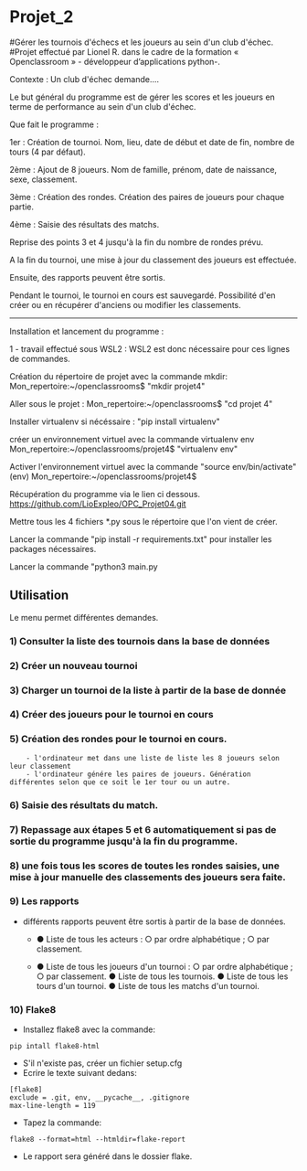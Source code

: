 # Projet_2
#Gérer les tournois d'échecs et les joueurs au sein d'un club d'échec.
#Projet effectué par Lionel R. dans le cadre de la formation « Openclassroom »  - développeur d’applications python-.

Contexte :
Un club d'échec demande....

Le but général du programme est de gérer les scores et les joueurs en terme de performance au sein d'un club d'échec.

Que fait le programme :

1er : Création de tournoi. Nom, lieu, date de début et date de fin, nombre de tours (4 par défaut).

2ème : Ajout de 8 joueurs. Nom de famille, prénom, date de naissance, sexe, classement.

3ème : Création des rondes. Création des paires de joueurs pour chaque partie.

4ème : Saisie des résultats des matchs.

Reprise des points 3 et 4 jusqu'à la fin du nombre de rondes prévu.

A la fin du tournoi, une mise à jour du classement des joueurs est effectuée.

Ensuite, des rapports peuvent être sortis.

Pendant le tournoi, le tournoi en cours est sauvegardé. Possibilité d'en créer ou en récupérer d'anciens 
ou modifier les classements.
***
Installation et lancement du programme :

1 - travail effectué sous WSL2 : WSL2 est donc nécessaire pour ces lignes de commandes.

Création du répertoire de projet avec la commande mkdir:
Mon_repertoire:~/openclassrooms$ "mkdir projet4"

Aller sous le projet  :
Mon_repertoire:~/openclassrooms$ "cd projet 4"

Installer virtualenv si nécéssaire :
"pip install virtualenv" 

créer un environnement virtuel avec la commande virtualenv env
Mon_repertoire:~/openclassrooms/projet4$ "virtualenv env"

Activer l'environnement virtuel avec la commande "source env/bin/activate"
(env) Mon_repertoire:~/openclassrooms/projet4$

Récupération du programme via le lien ci dessous.
https://github.com/LioExpleo/OPC_Projet04.git

Mettre tous les 4 fichiers *.py sous le répertoire que l'on vient de créer.

Lancer la commande "pip install -r requirements.txt" pour installer les packages nécessaires.

Lancer la commande "python3 main.py


## Utilisation
Le menu permet différentes demandes.

### 1) Consulter la liste des tournois dans la base de données
### 2) Créer un nouveau tournoi
### 3) Charger un tournoi de la liste à partir de la base de donnée

### 4) Créer des joueurs pour le tournoi en cours

### 5) Création des rondes pour le tournoi en cours. 
        - l'ordinateur met dans une liste de liste les 8 joueurs selon leur classement
        - l'ordinateur génére les paires de joueurs. Génération différentes selon que ce soit le 1er tour ou un autre.

### 6) Saisie des résultats du match. 

### 7) Repassage aux étapes 5 et 6 automatiquement si pas de sortie du programme jusqu'à la fin du programme.

### 8) une fois tous les scores de toutes les rondes saisies, une mise à jour manuelle des classements des joueurs sera faite.

### 9) Les rapports
- différents rapports peuvent être sortis à partir de la base de données.
  - ●	Liste de tous les acteurs :
  ○	par ordre alphabétique ;
  ○	par classement.
  
  - ●	Liste de tous les joueurs d'un tournoi :
  ○	par ordre alphabétique ;
  ○	par classement.
  ●	Liste de tous les tournois.
  ●	Liste de tous les tours d'un tournoi.
  ●	Liste de tous les matchs d'un tournoi.

### 10) Flake8
- Installez flake8 avec la commande: 
```
pip intall flake8-html
```
- S'il n'existe pas, créer un fichier setup.cfg
- Ecrire le texte suivant dedans:
```
[flake8]
exclude = .git, env, __pycache__, .gitignore
max-line-length = 119
```
- Tapez la commande:
```
flake8 --format=html --htmldir=flake-report
```
- Le rapport sera généré dans le dossier flake.